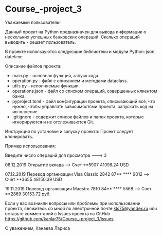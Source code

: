 # Course_-project_3

Уважаемый пользователь!

Данный проект на Python предназначен для вывода информации о нескольких 
успешных банковских операций. Сколько операций выводить - решает пользователь.

В проекте используются следующие библиотеки и модули Python: json, datetime

Описание файлов проекта:
- main.py - основная функция, запуск кода.
- operation.py - файл с описанием и методами dataclass.
- utils.py - исполняемые функции.
- operations.json - файл со списком операций, совершенных клиентом банка.
- pyproject.toml - файл конфигурации проекта, описывающий всё, что нужно, чтобы
управлять зависимостями проекта, запускать код на исполнение
- .gitignore - содержит список файлов и папок проекта, которые игнорируются и
не отслеживаются Git.

Инструкция по установке и запуску проекта:
Проект следует клонировать.

Пример использования:

Введите число операций для просмотра 
---> 3

08.12.2019 Открытие вклада
 --> Счет **5907
41096.24 USD


07.12.2019 Перевод организации
Visa Classic 2842 87** **** 9012 --> Счет **3655
48150.39 USD


19.11.2019 Перевод организации
Maestro 7810 84** **** 5568 --> Счет **2869
30153.72 руб.

Если у вас возникли вопросы или проблемы при использовании проекта, 
свяжитесь со мной по электронной почте kls75@yandex.ru или оставьте 
комментарий в Issues проекта на GitHub 
https://github.com/kanlar75/Course_-project_3/issues.

С уважением,
Канаева Лариса

